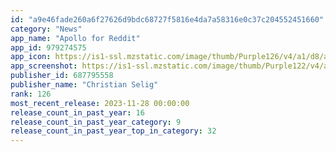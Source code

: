 ```yaml
---
id: "a9e46fade260a6f27626d9bdc68727f5816e4da7a58316e0c37c204552451660"
category: "News"
app_name: "Apollo for Reddit"
app_id: 979274575
app_icon: https://is1-ssl.mzstatic.com/image/thumb/Purple126/v4/a1/d8/a6/a1d8a63c-1534-2a04-b0fe-3de6e9c800b9/AppIcon-0-1x_U007emarketing-0-0-0-7-0-0-sRGB-85-220.png/1024x1024bb.png
app_screenshot: https://is1-ssl.mzstatic.com/image/thumb/Purple122/v4/aa/95/c1/aa95c1c0-56e8-d7f9-6ebd-ebb6757a64a3/b245ced6-c88c-4f62-9691-2ab62da3cb79_preview-lock-screen-widget.png/1242x2688bb.png
publisher_id: 687795558
publisher_name: "Christian Selig"
rank: 126
most_recent_release: 2023-11-28 00:00:00
release_count_in_past_year: 16
release_count_in_past_year_category: 9
release_count_in_past_year_top_in_category: 32
---
```

